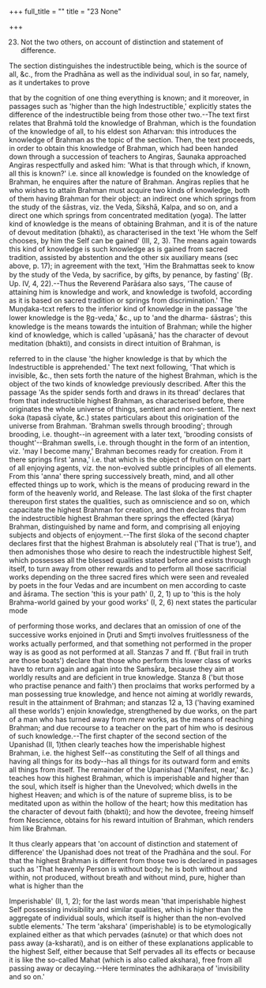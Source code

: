 +++
full_title = ""
title = "23 None"

+++


23. Not the two others, on account of distinction and statement of difference.

The section distinguishes the indestructible being, which is the source of all, &c., from the Pradhāna as well as the individual soul, in so far, namely, as it undertakes to prove

that by the cognition of one thing everything is known; and it moreover, in passages such as 'higher than the high Indestructible,' explicitly states the difference of the indestructible being from those other two.--The text first relates that Brahmā told the knowledge of Brahman, which is the foundation of the knowledge of all, to his eldest son Atharvan: this introduces the knowledge of Brahman as the topic of the section. Then, the text proceeds, in order to obtain this knowledge of Brahman, which had been handed down through a succession of teachers to Angiras, Śaunaka approached Angiras respectfully and asked him: 'What is that through which, if known, all this is known?' i.e. since all knowledge is founded on the knowledge of Brahman, he enquires after the nature of Brahman. Angiras replies that he who wishes to attain Brahman must acquire two kinds of knowledge, both of them having Brahman for their object: an indirect one which springs from the study of the śāstras, viz. the Veda, Śikshā, Kalpa, and so on, and a direct one which springs from concentrated meditation (yoga). The latter kind of knowledge is the means of obtaining Brahman, and it is of the nature of devout meditation (bhakti), as characterised in the text 'He whom the Self chooses, by him the Self can be gained' (III, 2, 3). The means again towards this kind of knowledge is such knowledge as is gained from sacred tradition, assisted by abstention and the other six auxiliary means (sec above, p. 17); in agreement with the text, 'Him the Brahmattas seek to know by the study of the Veda, by sacrifice, by gifts, by penance, by fasting' (Br̥. Up. IV, 4, 22).--Thus the Reverend Parāśara also says, 'The cause of attaining him is knowledge and work, and knowledge is twofold, according as it is based on sacred tradition or springs from discrimination.' The Muṇḍaka-tcxt refers to the inferior kind of knowledge in the passage 'the lower knowledge is the R̥g-veda,' &c., up to 'and the dharma- śāstras'; this knowledge is the means towards the intuition of Brahman; while the higher kind of knowledge, which is called 'upāsanā,' has the character of devout meditation (bhakti), and consists in direct intuition of Brahman, is

referred to in the clause 'the higher knowledge is that by which the Indestructible is apprehended.' The text next following, 'That which is invisible, &c., then sets forth the nature of the highest Brahman, which is the object of the two kinds of knowledge previously described. After this the passage 'As the spider sends forth and draws in its thread' declares that from that indestructible highest Brahman, as characterised before, there originates the whole universe of things, sentient and non-sentient. The next śoka (tapasā cīyate, &c.) states particulars about this origination of the universe from Brahman. 'Brahman swells through brooding'; through brooding, i.e. thought--in agreement with a later text, 'brooding consists of thought'--Brahman swells, i.e. through thought in the form of an intention, viz. 'may I become many,' Brahman becomes ready for creation. From it there springs first 'anna,' i.e. that which is the object of fruition on the part of all enjoying agents, viz. the non-evolved subtle principles of all elements. From this 'anna' there spring successively breath, mind, and all other effected things up to work, which is the means of producing reward in the form of the heavenly world, and Release. The last śloka of the first chapter thereupon first states the qualities, such as omniscience and so on, which capacitate the highest Brahman for creation, and then declares that from the indestructible highest Brahman there springs the effected (kārya) Brahman, distinguished by name and form, and comprising all enjoying subjects and objects of enjoyment.--The first śloka of the second chapter declares first that the highest Brahman is absolutely real ('That is true'), and then admonishes those who desire to reach the indestructible highest Self, which possesses all the blessed qualities stated before and exists through itself, to turn away from other rewards and to perform all those sacrificial works depending on the three sacred fires which were seen and revealed by poets in the four Vedas and are incumbent on men according to caste and āśrama. The section 'this is your path' (I, 2, 1) up to 'this is the holy Brahma-world gained by your good works' (I, 2, 6) next states the particular mode

of performing those works, and declares that an omission of one of the successive works enjoined in Ḍruti and Smr̥ti involves fruitlessness of the works actually performed, and that something not performed in the proper way is as good as not performed at all. Stanzas 7 and ff. ('But frail in truth are those boats') declare that those who perform this lower class of works have to return again and again into the Saṁsāra, because they aim at worldly results and are deficient in true knowledge. Stanza 8 ('but those who practise penance and faith') then proclaims that works performed by a man possessing true knowledge, and hence not aiming at worldly rewards, result in the attainment of Brahman; and stanzas 12 a, 13 ('having examined all these worlds') enjoin knowledge, strengthened by due works, on the part of a man who has turned away from _mere_ works, as the means of reaching Brahman; and due recourse to a teacher on the part of him who is desirous of such knowledge.--The first chapter of the second section of the Upanishad (II, 1)then clearly teaches how the imperishable highest Brahman, i.e. the highest Self--as constituting the Self of all things and having all things for its body--has all things for its outward form and emits all things from itself. The remainder of the Upanishad ('Manifest, near,' &c.) teaches how this highest Brahman, which is imperishable and higher than the soul, which itself is higher than the Unevolved; which dwells in the highest Heaven; and which is of the nature of supreme bliss, is to be meditated upon as within the hollow of the heart; how this meditation has the character of devout faith (bhakti); and how the devotee, freeing himself from Nescience, obtains for his reward intuition of Brahman, which renders him like Brahman.

It thus clearly appears that 'on account of distinction and statement of difference' the Upanishad does not treat of the Pradhāna and the soul. For that the highest Brahman is different from those two is declared in passages such as 'That heavenly Person is without body; he is both without and within, not produced, without breath and without mind, pure, higher than what is higher than the

 Imperishable' (II, 1, 2); for the last words mean 'that imperishable highest Self possessing invisibility and similar qualities, which is higher than the aggregate of individual souls, which itself is higher than the non-evolved subtle elements.' The term 'akshara' (imperishable) is to be etymologically explained either as that which pervades (aśnute) or that which does not pass away (a-ksharati), and is on either of these explanations applicable to the highest Self, either because that Self pervades all its effects or because it is like the so-called Mahat (which is also called akshara), free from all passing away or decaying.--Here terminates the adhikaraṇa of 'invisibility and so on.'

